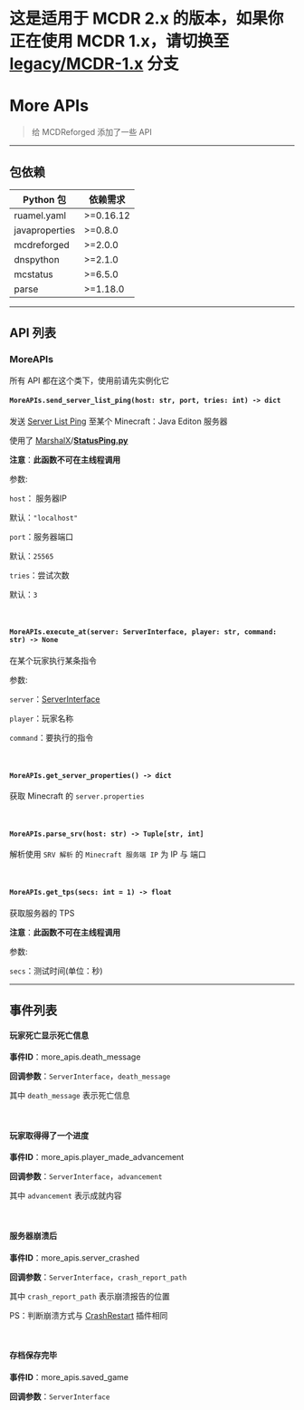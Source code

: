 # 这是适用于 MCDR 2.x 的版本，如果你正在使用 MCDR 1.x，请切换至 [legacy/MCDR-1.x](https://github.com/HuajiMUR233/MoreAPIs/tree/legacy/MCDR-1.x) 分支

# More APIs

>   给 MCDReforged 添加了一些 API

---

## 包依赖

| Python 包      | 依赖需求  |
| -------------- | --------- |
| ruamel.yaml    | >=0.16.12 |
| javaproperties | >=0.8.0   |
| mcdreforged    | >=2.0.0   |
| dnspython      | >=2.1.0   |
| mcstatus       | >=6.5.0   |
| parse          | >=1.18.0  |

---

## API 列表

### MoreAPIs

所有 API 都在这个类下，使用前请先实例化它

#### `MoreAPIs.send_server_list_ping(host: str, port, tries: int) -> dict`

发送 [Server List Ping](https://wiki.vg/Server_List_Ping) 至某个 Minecraft：Java Editon 服务器

使用了 [MarshalX](https://gist.github.com/MarshalX)/**[StatusPing.py](https://gist.github.com/MarshalX/40861e1d02cbbc6f23acd3eced9db1a0)**

**注意**：**此函数不可在主线程调用**

参数:

`host`： 服务器IP

默认：`"localhost"`

`port`：服务器端口

默认：`25565`

`tries`：尝试次数

默认：`3`

&nbsp;

#### `MoreAPIs.execute_at(server: ServerInterface, player: str, command: str) -> None`

在某个玩家执行某条指令

参数:

`server`：[ServerInterface](https://mcdreforged.readthedocs.io/zh_CN/latest/plugin_dev/classes/ServerInterface.html)

`player`：玩家名称

`command`：要执行的指令

&nbsp;

#### `MoreAPIs.get_server_properties() -> dict`

获取 Minecraft 的 `server.properties`

&nbsp;

#### `MoreAPIs.parse_srv(host: str) -> Tuple[str, int]`

解析使用 `SRV 解析` 的 `Minecraft 服务端 IP` 为 IP 与 端口

&nbsp;

#### `MoreAPIs.get_tps(secs: int = 1) -> float`

获取服务器的 TPS

**注意**：**此函数不可在主线程调用**

参数:

`secs`：测试时间(单位：秒)

---

## 事件列表

#### 玩家死亡显示死亡信息

**事件ID**：more_apis.death_message

**回调参数**：`ServerInterface`，`death_message`

其中 `death_message` 表示死亡信息

&nbsp;

#### 玩家取得得了一个进度

**事件ID**：more_apis.player_made_advancement

**回调参数**：`ServerInterface`，`advancement`

其中 `advancement` 表示成就内容

&nbsp;

#### 服务器崩溃后

**事件ID**：more_apis.server_crashed

**回调参数**：`ServerInterface`，`crash_report_path`

其中 `crash_report_path` 表示崩溃报告的位置

PS：判断崩溃方式与 [CrashRestart](https://github.com/MCDReforged/CrashRestart) 插件相同

&nbsp;

#### 存档保存完毕

**事件ID**：more_apis.saved_game

**回调参数**：`ServerInterface`

